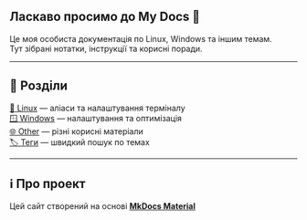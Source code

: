 ## Ласкаво просимо до My Docs 🚀

Це моя особиста документація по Linux, Windows та іншим темам.  
Тут зібрані нотатки, інструкції та корисні поради.  

---

## 📂 Розділи

<a href="https://silmarill07.github.io/docs/Linux/Alials/" target="_blank">🐧 Linux</a> — аліаси та налаштування терміналу<br>
<a href="https://silmarill07.github.io/docs/Windows/%D0%92%D0%B8%D0%B4%D0%B0%D0%BB%D0%B5%D0%BD%D0%BD%D1%8F%20%D0%B7%D0%B0%D0%B9%D0%B2%D0%B8%D1%85%20%D0%B7%D0%B0%D0%B2%D0%B0%D0%BD%D1%82%D0%B0%D0%B6%D1%83%D0%B2%D0%B0%D1%87%D1%96%D0%B2%20Linux/" target="_blank">🪟 Windows</a> — налаштування та оптимізація<br>
<a href="https://silmarill07.github.io/docs/Other/Service-Worker/" target="_blank">🌐 Other</a> — різні корисні матеріали<br>
<a href="https://silmarill07.github.io/docs/tags/" target="_blank">🏷️ Теги</a> — швидкий пошук по темах

---

## ℹ️ Про проект

Цей сайт створений на основі **[MkDocs Material](https://squidfunk.github.io/mkdocs-material/)**